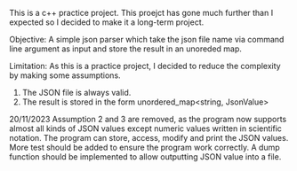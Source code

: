 This is a c++ practice project. 
This proejct has gone much further than I expected so I decided to make it a long-term project.

Objective:
A simple json parser which take the json file name via command line argument as input and store the result in an unoreded map. 

Limitation: 
As this is a practice project, I decided to reduce the complexity by making some assumptions. 

1. The JSON file is always valid. 
4. The result is stored in the form unordered_map<string, JsonValue>

20/11/2023 
Assumption 2 and 3 are removed, as the program now supports almost all kinds of JSON values except numeric values written in scientific notation. 
The program can store, access, modify and print the JSON values. 
More test should be added to ensure the program work correctly. 
A dump function should be implemented to allow outputting JSON value into a file. 
